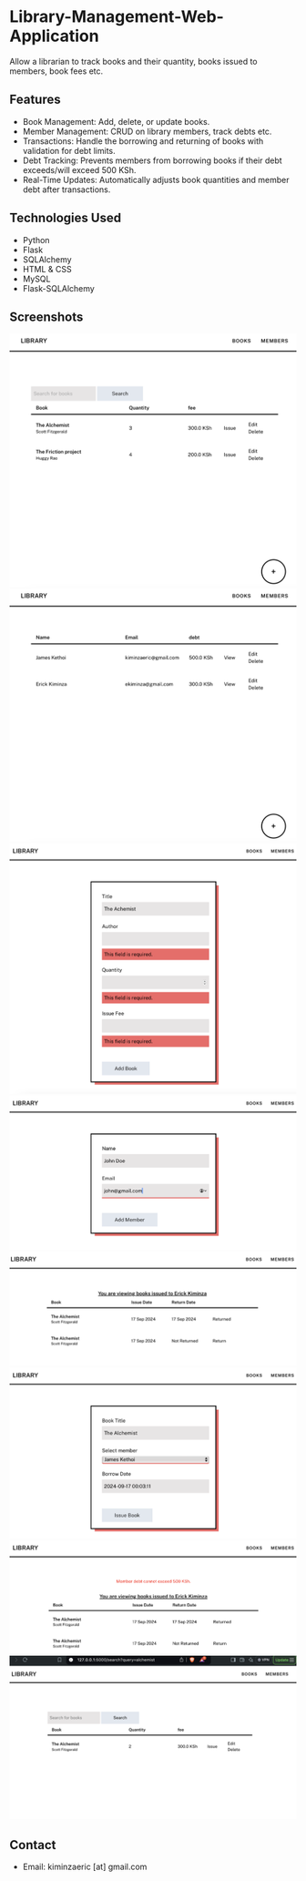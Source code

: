# Library-Management-Web-Application

Allow a librarian to track books and their quantity, books issued to members, book fees etc.

## Features

- Book Management: Add, delete, or update books.
- Member Management: CRUD on library members, track debts etc.
- Transactions: Handle the borrowing and returning of books with validation for debt limits.
- Debt Tracking: Prevents members from borrowing books if their debt exceeds/will exceed 500 KSh.
- Real-Time Updates: Automatically adjusts book quantities and member debt after transactions.

## Technologies Used
- Python
- Flask
- SQLAlchemy
- HTML & CSS
- MySQL
- Flask-SQLAlchemy

## Screenshots
![book_list](/screenshots/books_list.png)
![member_list](/screenshots/members_list.png)
![add_book](/screenshots/add_book.png)
![add_member](/screenshots/add_member.png)
![issued_books](/screenshots/issued_books.png)
![issue_book](/screenshots/Issue_book.png)
![debt_exceeded](/screenshots/debts_exceeded.png)
![search_book](/screenshots/search_book.png)

## Contact
- Email: kiminzaeric [at] gmail.com

